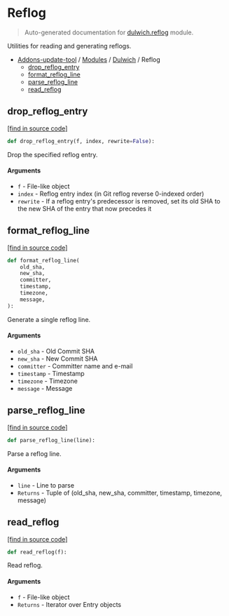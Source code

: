 # Reflog

> Auto-generated documentation for [dulwich.reflog](https://github.com/alchem1ster/AddOns-Update-Tool/blob/main/dulwich/reflog.py) module.

Utilities for reading and generating reflogs.

- [Addons-update-tool](../README.md#addons-update-tool) / [Modules](../MODULES.md#addons-update-tool-modules) / [Dulwich](index.md#dulwich) / Reflog
    - [drop_reflog_entry](#drop_reflog_entry)
    - [format_reflog_line](#format_reflog_line)
    - [parse_reflog_line](#parse_reflog_line)
    - [read_reflog](#read_reflog)

## drop_reflog_entry

[[find in source code]](https://github.com/alchem1ster/AddOns-Update-Tool/blob/main/dulwich/reflog.py#L98)

```python
def drop_reflog_entry(f, index, rewrite=False):
```

Drop the specified reflog entry.

#### Arguments

- `f` - File-like object
- `index` - Reflog entry index (in Git reflog reverse 0-indexed order)
- `rewrite` - If a reflog entry's predecessor is removed, set its
    old SHA to the new SHA of the entry that now precedes it

## format_reflog_line

[[find in source code]](https://github.com/alchem1ster/AddOns-Update-Tool/blob/main/dulwich/reflog.py#L38)

```python
def format_reflog_line(
    old_sha,
    new_sha,
    committer,
    timestamp,
    timezone,
    message,
):
```

Generate a single reflog line.

#### Arguments

- `old_sha` - Old Commit SHA
- `new_sha` - New Commit SHA
- `committer` - Committer name and e-mail
- `timestamp` - Timestamp
- `timezone` - Timezone
- `message` - Message

## parse_reflog_line

[[find in source code]](https://github.com/alchem1ster/AddOns-Update-Tool/blob/main/dulwich/reflog.py#L66)

```python
def parse_reflog_line(line):
```

Parse a reflog line.

#### Arguments

  - `line` - Line to parse
- `Returns` - Tuple of (old_sha, new_sha, committer, timestamp, timezone,
    message)

## read_reflog

[[find in source code]](https://github.com/alchem1ster/AddOns-Update-Tool/blob/main/dulwich/reflog.py#L87)

```python
def read_reflog(f):
```

Read reflog.

#### Arguments

  - `f` - File-like object
- `Returns` - Iterator over Entry objects
